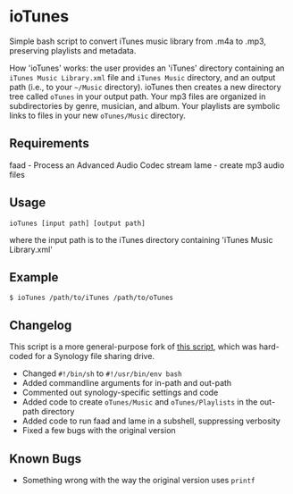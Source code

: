 ioTunes
=======

Simple bash script to convert iTunes music library from .m4a to .mp3, preserving playlists and metadata.

How 'ioTunes' works: the user provides an 'iTunes' directory containing an `iTunes Music Library.xml` file and `iTunes Music` directory, and an output path (i.e., to your `~/Music` directory). ioTunes then creates a new directory tree called `oTunes` in your output path. Your mp3 files are organized in subdirectories by genre, musician, and album. Your playlists are symbolic links to files in your new `oTunes/Music` directory.

Requirements
------------

faad - Process an Advanced Audio Codec stream
lame - create mp3 audio files

Usage
-----

    ioTunes [input path] [output path]

where the input path is to the iTunes directory containing 'iTunes Music Library.xml'

Example
-------

    $ ioTunes /path/to/iTunes /path/to/oTunes

Changelog
---------

This script is a more general-purpose fork of [this script](http://code.ecomerc.com/Articles/iTunesConvert/), which was hard-coded for a Synology file sharing drive.

* Changed `#!/bin/sh` to `#!/usr/bin/env bash`
* Added commandline arguments for in-path and out-path
* Commented out synology-specific settings and code
* Added code to create `oTunes/Music` and `oTunes/Playlists` in the out-path directory
* Added code to run faad and lame in a subshell, suppressing verbosity
* Fixed a few bugs with the original version

Known Bugs
----------

* Something wrong with the way the original version uses `printf`
